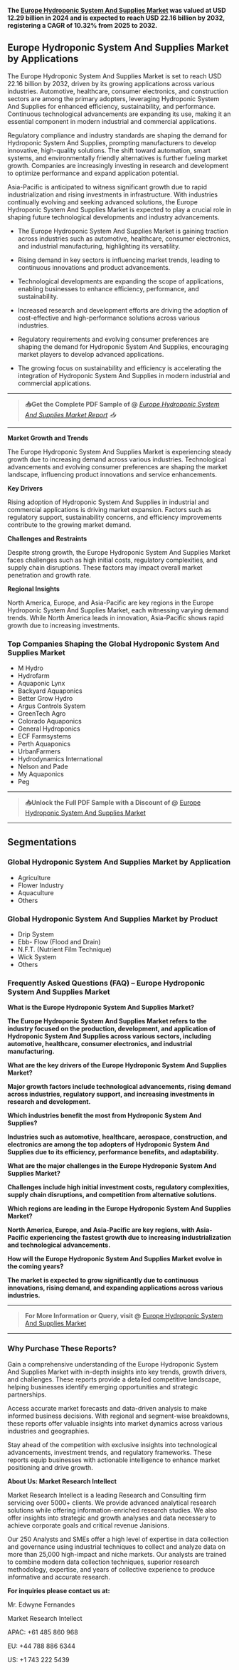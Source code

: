 <p><strong>The <a href="https://www.marketresearchintellect.com/download-sample/?rid=468524&amp;utm_source=Pulse-April-Europe&amp;utm_medium=852">Europe Hydroponic System And Supplies Market</a> was valued at USD 12.29 billion in 2024 and is expected to reach USD 22.16 billion by 2032, registering a CAGR of 10.32% from 2025 to 2032.</strong></p><h2>Europe Hydroponic System And Supplies Market by Applications&nbsp;</h2><p><p>The Europe Hydroponic System And Supplies Market is set to reach USD 22.16 billion by 2032, driven by its growing applications across various industries. Automotive, healthcare, consumer electronics, and construction sectors are among the primary adopters, leveraging Hydroponic System And Supplies for enhanced efficiency, sustainability, and performance. Continuous technological advancements are expanding its use, making it an essential component in modern industrial and commercial applications.</p><p>Regulatory compliance and industry standards are shaping the demand for Hydroponic System And Supplies, prompting manufacturers to develop innovative, high-quality solutions. The shift toward automation, smart systems, and environmentally friendly alternatives is further fueling market growth. Companies are increasingly investing in research and development to optimize performance and expand application potential.</p><p>Asia-Pacific is anticipated to witness significant growth due to rapid industrialization and rising investments in infrastructure. With industries continually evolving and seeking advanced solutions, the Europe Hydroponic System And Supplies Market is expected to play a crucial role in shaping future technological developments and industry advancements.</p></p><ul><li><p>The Europe Hydroponic System And Supplies Market is gaining traction across industries such as automotive, healthcare, consumer electronics, and industrial manufacturing, highlighting its versatility.</p></li><li><p>Rising demand in key sectors is influencing market trends, leading to continuous innovations and product advancements.</p></li><li><p>Technological developments are expanding the scope of applications, enabling businesses to enhance efficiency, performance, and sustainability.</p></li><li><p>Increased research and development efforts are driving the adoption of cost-effective and high-performance solutions across various industries.</p></li><li><p>Regulatory requirements and evolving consumer preferences are shaping the demand for Hydroponic System And Supplies, encouraging market players to develop advanced applications.</p></li><li><p>The growing focus on sustainability and efficiency is accelerating the integration of Hydroponic System And Supplies in modern industrial and commercial applications.</p></li></ul><hr /><blockquote><p><strong><span class="font-[700]">📥Get the Complete PDF Sample of @ </span></strong><em><span class="font-[700]"><a href="https://www.marketresearchintellect.com/download-sample/?rid=468524&amp;utm_source=Pulse-April-Europe&amp;utm_medium=852" target="_blank" data-tracking-control-name="article-ssr-frontend-pulse_little-text-block" data-tracking-will-navigate="" data-test-link="">Europe Hydroponic System And Supplies Market Report</a>&nbsp;📥</span></em></p></blockquote><hr /><p class="" data-start="77" data-end="360"><strong data-start="77" data-end="105">Market Growth and Trends</strong></p><p class="" data-start="77" data-end="360">The Europe Hydroponic System And Supplies Market is experiencing steady growth due to increasing demand across various industries. Technological advancements and evolving consumer preferences are shaping the market landscape, influencing product innovations and service enhancements.</p><p class="" data-start="362" data-end="606"><strong data-start="362" data-end="377">Key Drivers</strong></p><p class="" data-start="362" data-end="606">Rising adoption of Hydroponic System And Supplies in industrial and commercial applications is driving market expansion. Factors such as regulatory support, sustainability concerns, and efficiency improvements contribute to the growing market demand.</p><p class="" data-start="608" data-end="849"><strong data-start="608" data-end="637">Challenges and Restraints</strong></p><p class="" data-start="608" data-end="849">Despite strong growth, the Europe Hydroponic System And Supplies Market faces challenges such as high initial costs, regulatory complexities, and supply chain disruptions. These factors may impact overall market penetration and growth rate.</p><p class="" data-start="851" data-end="1095"><strong data-start="851" data-end="872">Regional Insights</strong></p><p class="" data-start="851" data-end="1095">North America, Europe, and Asia-Pacific are key regions in the Europe Hydroponic System And Supplies Market, each witnessing varying demand trends. While North America leads in innovation, Asia-Pacific shows rapid growth due to increasing investments.</p><p><h3>Top Companies Shaping the Global Hydroponic System And Supplies Market </h3><ul><li>M Hydro</li><li>Hydrofarm</li><li>Aquaponic Lynx</li><li>Backyard Aquaponics</li><li>Better Grow Hydro</li><li>Argus Controls System</li><li>GreenTech Agro</li><li>Colorado Aquaponics</li><li>General Hydroponics</li><li>ECF Farmsystems</li><li>Perth Aquaponics</li><li>UrbanFarmers</li><li>Hydrodynamics International</li><li>Nelson and Pade</li><li>My Aquaponics</li><li>Peg</li></ul></p><hr /><blockquote><p><strong>📥Unlock the Full PDF Sample with a Discount of @</strong> <a href="https://www.marketresearchintellect.com/ask-for-discount/?rid=468524&amp;utm_source=Pulse-April-Europe&amp;utm_medium=852">Europe Hydroponic System And Supplies Market</a></p></blockquote><hr /><p><h2>Segmentations</h2><h3>Global Hydroponic System And Supplies Market by Application</h3><ul><li>Agriculture</li><li>Flower Industry</li><li>Aquaculture</li><li>Others</li></ul><h3>Global Hydroponic System And Supplies Market by Product</h3><ul><li>Drip System</li><li>Ebb- Flow (Flood and Drain)</li><li>N.F.T. (Nutrient Film Technique)</li><li>Wick System</li><li>Others</li></ul></p><h3><strong>Frequently Asked Questions (FAQ) &ndash; Europe Hydroponic System And Supplies Market</strong></h3><p><strong>What is the Europe Hydroponic System And Supplies Market?</strong></p><p><strong>The Europe Hydroponic System And Supplies Market refers to the industry focused on the production, development, and application of Hydroponic System And Supplies across various sectors, including automotive, healthcare, consumer electronics, and industrial manufacturing.</strong></p><p><strong>What are the key drivers of the Europe Hydroponic System And Supplies Market?</strong></p><p><strong>Major growth factors include technological advancements, rising demand across industries, regulatory support, and increasing investments in research and development.</strong></p><p><strong>Which industries benefit the most from Hydroponic System And Supplies?</strong></p><p><strong>Industries such as automotive, healthcare, aerospace, construction, and electronics are among the top adopters of Hydroponic System And Supplies due to its efficiency, performance benefits, and adaptability.</strong></p><p><strong>What are the major challenges in the Europe Hydroponic System And Supplies Market?</strong></p><p><strong>Challenges include high initial investment costs, regulatory complexities, supply chain disruptions, and competition from alternative solutions.</strong></p><p><strong>Which regions are leading in the Europe Hydroponic System And Supplies Market?</strong></p><p><strong>North America, Europe, and Asia-Pacific are key regions, with Asia-Pacific experiencing the fastest growth due to increasing industrialization and technological advancements.</strong></p><p><strong>How will the Europe Hydroponic System And Supplies Market evolve in the coming years?</strong></p><p><strong>The market is expected to grow significantly due to continuous innovations, rising demand, and expanding applications across various industries.</strong></p><hr /><blockquote><p><span class="font-[700]"><strong>For More Information or Query, visit&nbsp;@</strong>&nbsp;</span><span class="font-[700]"><a href="https://www.marketresearchintellect.com/product/global-hydroponic-system-and-supplies-market-size-and-forecast/?utm_source=Linkedin&utm_medium=852" target="_blank" data-tracking-control-name="article-ssr-frontend-pulse_little-text-block" data-tracking-will-navigate="" data-test-link="">Europe Hydroponic System And Supplies Market</a></span></p></blockquote><hr /><h3><strong data-start="0" data-end="31">Why Purchase These Reports?</strong></h3><p class="" data-start="35" data-end="297">Gain a comprehensive understanding of the Europe Hydroponic System And Supplies Market with in-depth insights into key trends, growth drivers, and challenges. These reports provide a detailed competitive landscape, helping businesses identify emerging opportunities and strategic partnerships.</p><p class="" data-start="299" data-end="540">Access accurate market forecasts and data-driven analysis to make informed business decisions. With regional and segment-wise breakdowns, these reports offer valuable insights into market dynamics across various industries and geographies.</p><p class="" data-start="542" data-end="784">Stay ahead of the competition with exclusive insights into technological advancements, investment trends, and regulatory frameworks. These reports equip businesses with actionable intelligence to enhance market positioning and drive growth.</p><p><strong><span class="font-[700]">About Us: Market Research Intellect</span></strong></p><p><span class="">Market Research Intellect is a leading Research and Consulting firm servicing over 5000+ clients. We provide advanced analytical research solutions while offering information-enriched research studies.&nbsp;</span>We also offer insights into strategic and growth analyses and data necessary to achieve corporate goals and critical revenue Janisions.</p><p><span class="">Our 250 Analysts and SMEs offer a high level of expertise in data collection and governance using industrial techniques to collect and analyze data on more than 25,000 high-impact and niche markets. Our analysts are trained to combine modern data collection techniques, superior research methodology, expertise, and years of collective experience to produce informative and accurate research.</span></p><p><strong>For inquiries please contact us at:</strong></p><p>Mr. Edwyne Fernandes</p><p>Market Research Intellect</p><p>APAC: +61 485 860 968</p><p>EU: +44 788 886 6344</p><p>US: +1 743 222 5439</p>